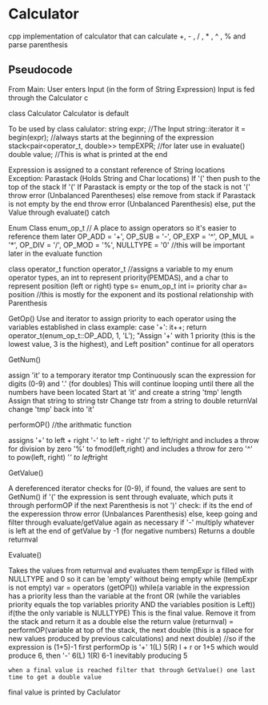 # Calculator
cpp implementation of calculator that can calculate +, - , / , * , ^ , % and parse parenthesis 

## Pseudocode

From Main: User enters Input (in the form of String Expression)
Input is fed through the Calculator c 

class Calculator 
Calculator is default


To be used by class calulator:
string expr; //The Input 
string::iterator it = begin(expr); //always starts at the beginning of the expression 
stack<pair<operator_t, double>> tempEXPR; //for later use in evaluate()
double value; //This is what is printed at the end

Expression is assigned to a constant reference of String locations 
Exception:
    Parastack (Holds String and Char locations)
        If '(' then push to the top of the stack
            If '(' 
                If Parastack is empty or the top of the stack is not '('
                throw error (Unbalanced Parentheses) 
    else remove from stack 
        if Parastack is not empty by the end
            throw error (Unbalanced Parenthesis)
        else, put the Value through evaluate()
        catch

Enum Class enum_op_t // A place to assign operators so it's easier to reference them later
        OP_ADD = '+',
        OP_SUB = '-',
        OP_EXP = '^',
        OP_MUL = '*',
        OP_DIV = '/',
        OP_MOD = '%',
        NULLTYPE = '0' //this will be important later in the evaluate function

class operator_t 
function operator_t //assigns a variable to my enum operator types, an int to represent priority(PEMDAS), and a char to represent position (left or right)
type s= enum_op_t 
int i= priority
char a= position //this is mostly for the exponent and its postional relationship with Parenthesis

GetOp()
Use and iterator to assign priority to each operator using the variables established in class
example: 
case '+':
            it++;
            return operator_t(enum_op_t::OP_ADD, 1, 'L');
"Assign '+' with 1 priority (this is the lowest value, 3 is the highest), and Left position" 
continue for all operators

GetNum()

assign 'it' to a temporary iterator tmp 
Continuously scan the expression for digits (0-9) and '.' (for doubles)
This will continue looping until there all the numbers have been located 
Start at 'it' and create a string 'tmp' length 
Assign that string to string tstr 
Change tstr from a string to double returnVal
change 'tmp' back into 'it' 

performOP() //the arithmatic function 

assigns '+' to left + right 
        '-' to left - right
        '/' to left/right and includes a throw for division by zero
        '%' to fmod(left,right) and includes a throw for zero
        '^' to pow(left, right)
        '*' to left*right

GetValue()

A dereferenced iterator checks for (0-9), if found, the values are sent to GetNum()
if '(' the expression is sent through evaluate, which puts it through performOP 
    if the next Parenthesis is not ')'
        check: if its the end of the experession throw error (Unbalances Parenthesis)
    else, keep going and filter through evaluate/getValue again as necessary 
if '-' multiply whatever is left at the end of getValue by -1 (for negative numbers) 
Returns a double returnval 

Evaluate()

Takes the values from returnval and evaluates them
tempExpr is filled with NULLTYPE and 0 so it can be 'empty' without being empty 
while (tempExpr is not empty)
    var = operators (getOP())
    while(a variable in the expression has a priority less than the variable at the front 
    OR (while the variables priority equals the top variables priority AND the variables position is Left))
        if(the the only variable is NULLTYPE)
            This is the final value. Remove it from the stack and return it as a double
        else
            the return value (returnval) = performOP(variable at top of the stack, the next double (this is a space for new values produced by previous calculations)
            and next double) //so if the expression is (1+5)-1 first performOp is '+' 1(L) 5(R) l + r or 1+5 which would produce 6, then '-' 6(L) 1(R) 6-1 inevitably producing 5
    
    when a final value is reached filter that through GetValue() one last time to get a double value 

final value is printed by Caclulator 


